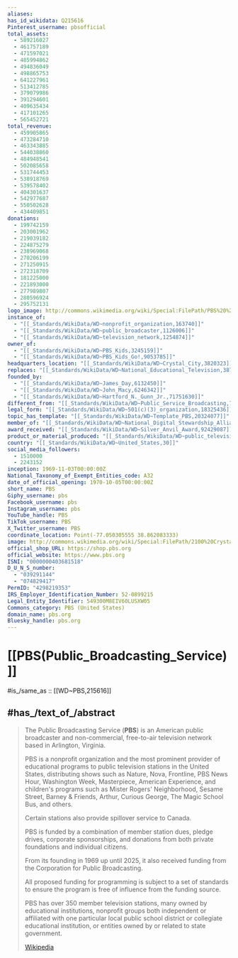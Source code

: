 ```yaml
---
aliases:
has_id_wikidata: Q215616
Pinterest_username: pbsofficial
total_assets:
  - 589216027
  - 461757189
  - 471597021
  - 485994862
  - 494836049
  - 498865753
  - 641227961
  - 513412785
  - 379079986
  - 391294601
  - 409635434
  - 417101265
  - 565452721
total_revenue:
  - 459905865
  - 473284710
  - 463343885
  - 544038860
  - 484948541
  - 502085658
  - 531744453
  - 538918769
  - 539578402
  - 404301637
  - 542977687
  - 550502628
  - 434409851
donations:
  - 199742159
  - 203001962
  - 219039182
  - 224875279
  - 238969068
  - 270206199
  - 271250915
  - 272318709
  - 181225000
  - 221893000
  - 277989807
  - 280596924
  - 295752131
logo_image: http://commons.wikimedia.org/wiki/Special:FilePath/PBS%20%282025%29.svg
instance_of:
  - "[[_Standards/WikiData/WD~nonprofit_organization,163740]]"
  - "[[_Standards/WikiData/WD~public_broadcaster,1126006]]"
  - "[[_Standards/WikiData/WD~television_network,1254874]]"
owner_of:
  - "[[_Standards/WikiData/WD~PBS_Kids,3245159]]"
  - "[[_Standards/WikiData/WD~PBS_Kids_Go!,9053785]]"
headquarters_location: "[[_Standards/WikiData/WD~Crystal_City,3820323]]"
replaces: "[[_Standards/WikiData/WD~National_Educational_Television,3873154]]"
founded_by:
  - "[[_Standards/WikiData/WD~James_Day,6132450]]"
  - "[[_Standards/WikiData/WD~John_Macy,6246342]]"
  - "[[_Standards/WikiData/WD~Hartford_N._Gunn_Jr.,71751630]]"
different_from: "[[_Standards/WikiData/WD~Public_Service_Broadcasting,7257602]]"
legal_form: "[[_Standards/WikiData/WD~501(c)(3)_organization,18325436]]"
topic_has_template: "[[_Standards/WikiData/WD~Template_PBS,20324077]]"
member_of: "[[_Standards/WikiData/WD~National_Digital_Stewardship_Alliance,60607639]]"
award_received: "[[_Standards/WikiData/WD~Silver_Anvil_Award,92429087]]"
product_or_material_produced: "[[_Standards/WikiData/WD~public_television,116978815]]"
country: "[[_Standards/WikiData/WD~United_States,30]]"
social_media_followers:
  - 1510000
  - 2243152
inception: 1969-11-03T00:00:00Z
National_Taxonomy_of_Exempt_Entities_code: A32
date_of_official_opening: 1970-10-05T00:00:00Z
short_name: PBS
Giphy_username: pbs
Facebook_username: pbs
Instagram_username: pbs
YouTube_handle: PBS
TikTok_username: PBS
X_Twitter_username: PBS
coordinate_location: Point(-77.050305555 38.862083333)
image: http://commons.wikimedia.org/wiki/Special:FilePath/2100%20Crystal%20Dr%2C%20Arlington%2C%20VA%20April%202019.jpg
official_shop_URL: https://shop.pbs.org
official_website: https://www.pbs.org
ISNI: "0000000403681518"
D_U_N_S_number:
  - "039291144"
  - "074829417"
PermID: "4298219353"
IRS_Employer_Identification_Number: 52-0899215
Legal_Entity_Identifier: 549300M8EIV60LUSXW05
Commons_category: PBS (United States)
domain_name: pbs.org
Bluesky_handle: pbs.org
---
```


# [[PBS(Public_Broadcasting_Service)]] 

#is_/same_as :: [[WD~PBS,215616]] 

## #has_/text_of_/abstract 

> The Public Broadcasting Service (**PBS**) is an American public broadcaster 
> and non-commercial, free-to-air television network based in Arlington, Virginia. 
> 
> PBS is a nonprofit organization 
> and the most prominent provider of educational programs 
> to public television stations in the United States, 
> distributing shows such as Nature, Nova, Frontline, PBS News Hour, Washington Week, Masterpiece, American Experience, 
> and children's programs such as Mister Rogers' Neighborhood, Sesame Street, Barney & Friends, Arthur, Curious George, The Magic School Bus, and others. 
> 
> Certain stations also provide spillover service to Canada.
>
> PBS is funded by a combination of member station dues, pledge drives, corporate sponsorships, and donations from both private foundations and individual citizens. 
> 
> From its founding in 1969 up until 2025, 
> it also received funding from the Corporation for Public Broadcasting. 
> 
> All proposed funding for programming is subject to a set of standards 
> to ensure the program is free of influence from the funding source. 
> 
> PBS has over 350 member television stations, 
> many owned by educational institutions, nonprofit groups 
> both independent or affiliated with one particular local public school district or 
> collegiate educational institution, or entities owned by or related to state government.
>
> [Wikipedia](https://en.wikipedia.org/wiki/PBS) 

